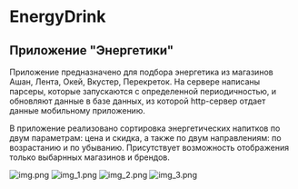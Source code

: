 # EnergyDrink

## Приложение "Энергетики"
Приложение предназначено для подбора энергетика из магазинов Ашан,
Лента, Окей, Вкустер, Перекреток. На сервере написаны парсеры, которые запускаются с определенной периодичностью,
и обновляют данные в базе данных, из которой http-сервер отдает данные мобильному приложению. 

В приложение реализовано сортировка энергетических напитков по двум
параметрам: цена и скидка, а также по двум направлениям: по возрастанию и
по убыванию. Присутствует возможность отображения только выбарнных магазинов
и брендов.

![img.png](app-screenshots/img.png)
![img_1.png](app-screenshots/img_1.png)
![img_2.png](app-screenshots/img_2.png)
![img_3.png](app-screenshots/img_3.png)
